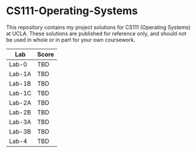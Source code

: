 # CS111-Operating-Systems
This repository contains my project solutions for CS111 (Operating Systems) at UCLA. These solutions are published for reference only, and should not be used in whole or in part for your own coursework.

| Lab | Score |
| ------------- | ------------- |
| Lab-0  | TBD |
| Lab-1A | TBD |
| Lab-1B | TBD |
| Lab-1C | TBD |
| Lab-2A | TBD |
| Lab-2B | TBD |
| Lab-3A | TBD |
| Lab-3B | TBD |
| Lab-4  | TBD |
